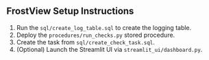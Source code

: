 ## FrostView Setup Instructions

1. Run the `sql/create_log_table.sql` to create the logging table.
2. Deploy the `procedures/run_checks.py` stored procedure.
3. Create the task from `sql/create_check_task.sql`.
4. (Optional) Launch the Streamlit UI via `streamlit_ui/dashboard.py`.
